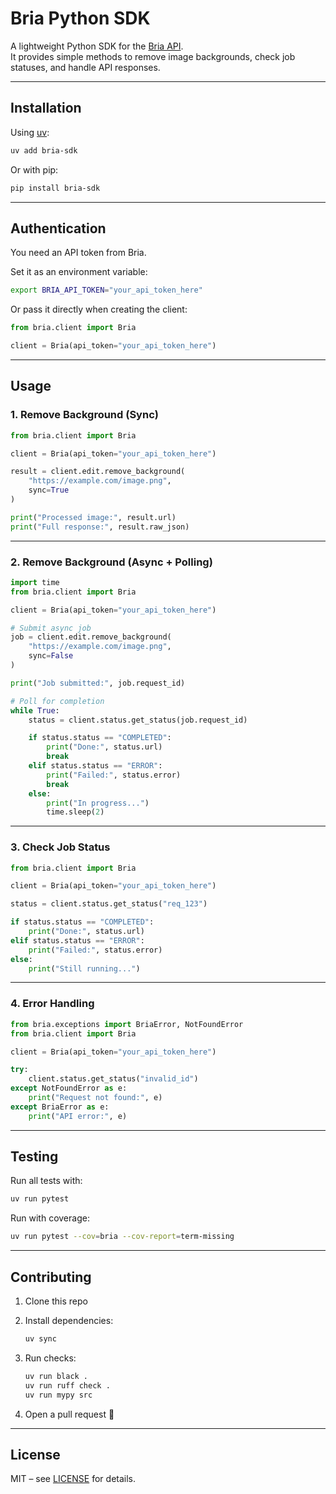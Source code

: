 # Bria Python SDK

A lightweight Python SDK for the [Bria API](https://bria.ai).  
It provides simple methods to remove image backgrounds, check job statuses, and handle API responses.

---

## Installation

Using [uv](https://docs.astral.sh/uv/):

```bash
uv add bria-sdk
```

Or with pip:

```bash
pip install bria-sdk
```

---

## Authentication

You need an API token from Bria.

Set it as an environment variable:

```bash
export BRIA_API_TOKEN="your_api_token_here"
```

Or pass it directly when creating the client:

```python
from bria.client import Bria

client = Bria(api_token="your_api_token_here")
```

---

## Usage

### 1. Remove Background (Sync)

```python
from bria.client import Bria

client = Bria(api_token="your_api_token_here")

result = client.edit.remove_background(
    "https://example.com/image.png",
    sync=True
)

print("Processed image:", result.url)
print("Full response:", result.raw_json)
```

---

### 2. Remove Background (Async + Polling)

```python
import time
from bria.client import Bria

client = Bria(api_token="your_api_token_here")

# Submit async job
job = client.edit.remove_background(
    "https://example.com/image.png",
    sync=False
)

print("Job submitted:", job.request_id)

# Poll for completion
while True:
    status = client.status.get_status(job.request_id)

    if status.status == "COMPLETED":
        print("Done:", status.url)
        break
    elif status.status == "ERROR":
        print("Failed:", status.error)
        break
    else:
        print("In progress...")
        time.sleep(2)
```

---

### 3. Check Job Status

```python
from bria.client import Bria

client = Bria(api_token="your_api_token_here")

status = client.status.get_status("req_123")

if status.status == "COMPLETED":
    print("Done:", status.url)
elif status.status == "ERROR":
    print("Failed:", status.error)
else:
    print("Still running...")
```

---

### 4. Error Handling

```python
from bria.exceptions import BriaError, NotFoundError
from bria.client import Bria

client = Bria(api_token="your_api_token_here")

try:
    client.status.get_status("invalid_id")
except NotFoundError as e:
    print("Request not found:", e)
except BriaError as e:
    print("API error:", e)
```

---

## Testing

Run all tests with:

```bash
uv run pytest
```

Run with coverage:

```bash
uv run pytest --cov=bria --cov-report=term-missing
```

---

## Contributing

1. Clone this repo  
2. Install dependencies:

   ```bash
   uv sync
   ```

3. Run checks:

   ```bash
   uv run black .
   uv run ruff check .
   uv run mypy src
   ```

4. Open a pull request 🎉

---

## License

MIT – see [LICENSE](LICENSE) for details.
